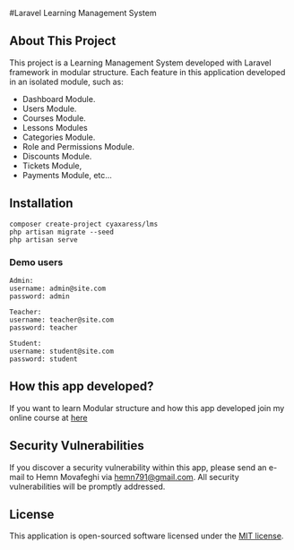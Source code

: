 #Laravel Learning Management System 
<p align="center ">
</p>

## About This Project

This project is a Learning Management System developed with Laravel framework in modular structure. Each feature in this application developed in an isolated module, such as:

- Dashboard Module.
- Users Module.
- Courses Module.
- Lessons Modules
- Categories Module.
- Role and Permissions Module.
- Discounts Module.
- Tickets Module,
- Payments Module,
 etc...
 
 ## Installation
```
composer create-project cyaxaress/lms
php artisan migrate --seed
php artisan serve
```

### Demo users
```
Admin:
username: admin@site.com
password: admin

Teacher: 
username: teacher@site.com
password: teacher

Student:
username: student@site.com
password: student
```

## How this app developed?

If you want to learn Modular structure and how this app developed join my online course at [here](https://www.youtube.com/watch?v=uNY_6W1uKQ0&list=PLglcS3nCn86ZduzqLXD0SAHK4xaAFxYdq)


## Security Vulnerabilities

If you discover a security vulnerability within this app, please send an e-mail to Hemn Movafeghi via [hemn791@gmail.com](mailto:hemn791@gmail.com). All security vulnerabilities will be promptly addressed.

## License

This application is open-sourced software licensed under the [MIT license](https://opensource.org/licenses/MIT).

